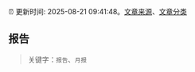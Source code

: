 :alarm_clock: 更新时间: 2025-08-21 09:41:48。[文章来源](/README.md)、[文章分类](/TAGS.md)

## 报告


> 关键字：`报告`、`月报`



